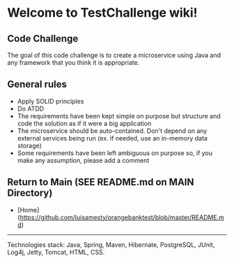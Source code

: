 # Welcome to TestChallenge wiki!

## Code Challenge
The goal of this code challenge is to create a microservice using Java and any framework that you think it is
appropriate.
## General rules
- Apply SOLID principles
- Do ATDD
- The requirements have been kept simple on purpose but structure and code the solution as if it were a
big application
- The microservice should be auto-contained. Don't depend on any external services being run (ex. if
needed, use an in-memory data storage)
- Some requirements have been left ambiguous on purpose so, if you make any assumption, please add a
comment
## Return to Main (SEE README.md on MAIN Directory)
- [Home] (https://github.com/luisamesty/orangebanktest/blob/master/README.md)

***
Technologies stack: Java, Spring, Maven, Hibernate, PostgreSQL, JUnit, Log4j, Jetty, Tomcat, HTML, CSS.
